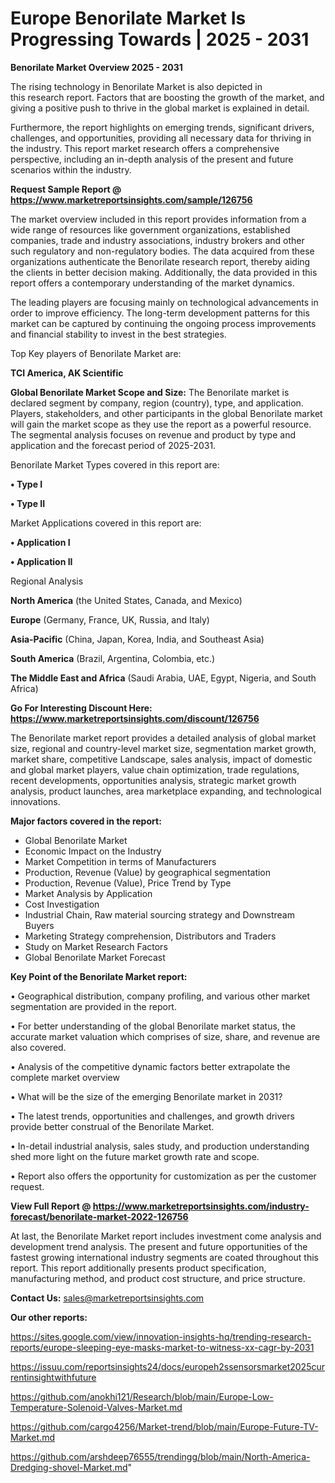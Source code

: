 # Europe Benorilate Market Is Progressing Towards | 2025 - 2031

<Strong> Benorilate Market Overview 2025 - 2031</strong>

The rising technology in Benorilate Market is also depicted in this research report. Factors that are boosting the growth of the market, and giving a positive push to thrive in the global market is explained in detail.

Furthermore, the report highlights on emerging trends, significant drivers, challenges, and opportunities, providing all necessary data for thriving in the industry. This report market research offers a comprehensive perspective, including an in-depth analysis of the present and future scenarios within the industry.

<strong>Request Sample Report @ <a href=https://www.marketreportsinsights.com/sample/126756>https://www.marketreportsinsights.com/sample/126756</a></strong>

The market overview included in this report provides information from a wide range of resources like government organizations, established companies, trade and industry associations, industry brokers and other such regulatory and non-regulatory bodies. The data acquired from these organizations authenticate the Benorilate research report, thereby aiding the clients in better decision making. Additionally, the data provided in this report offers a contemporary understanding of the market dynamics.

The leading players are focusing mainly on technological advancements in order to improve efficiency. The long-term development patterns for this market can be captured by continuing the ongoing process improvements and financial stability to invest in the best strategies.

Top Key players of Benorilate Market are:

<strong>TCI America, AK Scientific</strong>

<strong><b>Global Benorilate Market Scope and Size:</b></strong>
The Benorilate market is declared segment by company, region (country), type, and application. Players, stakeholders, and other participants in the global Benorilate market will gain the market scope as they use the report as a powerful resource. The segmental analysis focuses on revenue and product by type and application and the forecast period of 2025-2031.

Benorilate Market Types covered in this report are:

<strong>• Type I

• Type II</strong>

Market Applications covered in this report are:

<strong>• Application I

• Application II</strong> 

Regional Analysis

<strong>North America</strong> (the United States, Canada, and Mexico)

<strong>Europe</strong> (Germany, France, UK, Russia, and Italy)

<strong>Asia-Pacific</strong> (China, Japan, Korea, India, and Southeast Asia)

<strong>South America</strong> (Brazil, Argentina, Colombia, etc.)

<strong>The Middle East and Africa</strong> (Saudi Arabia, UAE, Egypt, Nigeria, and South Africa)

<strong>Go For Interesting Discount Here: <a href=https://www.marketreportsinsights.com/discount/126756>https://www.marketreportsinsights.com/discount/126756</a></strong>

The Benorilate market report provides a detailed analysis of global market size, regional and country-level market size, segmentation market growth, market share, competitive Landscape, sales analysis, impact of domestic and global market players, value chain optimization, trade regulations, recent developments, opportunities analysis, strategic market growth analysis, product launches, area marketplace expanding, and technological innovations.

<strong><b>Major factors covered in the report:</b></strong>
<ul>
  <li>Global Benorilate Market </li>
  <li>Economic Impact on the Industry</li>
  <li>Market Competition in terms of Manufacturers</li>
  <li>Production, Revenue (Value) by geographical segmentation</li>
  <li>Production, Revenue (Value), Price Trend by Type</li>
  <li>Market Analysis by Application</li>
  <li>Cost Investigation</li>
  <li>Industrial Chain, Raw material sourcing strategy and Downstream Buyers</li>
  <li>Marketing Strategy comprehension, Distributors and Traders</li>
  <li>Study on Market Research Factors</li>
  <li>Global Benorilate Market Forecast</li>
</ul>

<strong><b>Key Point of the Benorilate Market report:</b></strong>

• Geographical distribution, company profiling, and various other market segmentation are provided in the report.

• For better understanding of the global Benorilate market status, the accurate market valuation which comprises of size, share, and revenue are also covered.

• Analysis of the competitive dynamic factors better extrapolate the complete market overview

• What will be the size of the emerging Benorilate market in 2031?

• The latest trends, opportunities and challenges, and growth drivers provide better construal of the Benorilate Market.

• In-detail industrial analysis, sales study, and production understanding shed more light on the future market growth rate and scope.

• Report also offers the opportunity for customization as per the customer request.

<strong><b>View Full Report @ <a href=https://www.marketreportsinsights.com/industry-forecast/benorilate-market-2022-126756>https://www.marketreportsinsights.com/industry-forecast/benorilate-market-2022-126756</a></b></strong>


At last, the Benorilate Market report includes investment come analysis and development trend analysis. The present and future opportunities of the fastest growing international industry segments are coated throughout this report. This report additionally presents product specification, manufacturing method, and product cost structure, and price structure.

<strong>Contact Us:</strong>
sales@marketreportsinsights.com

<strong>Our other reports:</strong>

<a href=https://sites.google.com/view/innovation-insights-hq/trending-research-reports/europe-sleeping-eye-masks-market-to-witness-xx-cagr-by-2031>https://sites.google.com/view/innovation-insights-hq/trending-research-reports/europe-sleeping-eye-masks-market-to-witness-xx-cagr-by-2031</a>

<a href=https://issuu.com/reportsinsights24/docs/europeh2ssensorsmarket2025currentinsightwithfuture>https://issuu.com/reportsinsights24/docs/europeh2ssensorsmarket2025currentinsightwithfuture</a>

<a href=https://github.com/anokhi121/Research/blob/main/Europe-Low-Temperature-Solenoid-Valves-Market.md>https://github.com/anokhi121/Research/blob/main/Europe-Low-Temperature-Solenoid-Valves-Market.md</a>

<a href=https://github.com/cargo4256/Market-trend/blob/main/Europe-Future-TV-Market.md>https://github.com/cargo4256/Market-trend/blob/main/Europe-Future-TV-Market.md</a>

<a href=https://github.com/arshdeep76555/trendingg/blob/main/North-America-Dredging-shovel-Market.md>https://github.com/arshdeep76555/trendingg/blob/main/North-America-Dredging-shovel-Market.md</a>"
